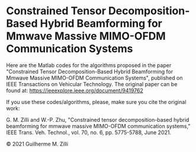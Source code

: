 # Constrained Tensor Decomposition-Based Hybrid Beamforming for Mmwave Massive MIMO-OFDM Communication Systems

Here are the Matlab codes for the algorithms proposed in the paper "Constrained Tensor Decomposition-Based Hybrid Beamforming for Mmwave Massive MIMO-OFDM Communication Systems", published on IEEE Transactions on Vehicular Technology.
The original paper can be found at: https://ieeexplore.ieee.org/document/9419762

If you use these codes/algorithms, please, make sure you cite the original work:

G. M. Zilli and W.-P. Zhu, "Constrained tensor decomposition-based hybrid beamforming for mmwave massive MIMO-OFDM communication systems," IEEE Trans. Veh. Technol., vol. 70, no. 6, pp. 5775-5788, June 2021.

© 2021 Guilherme M. Zilli
